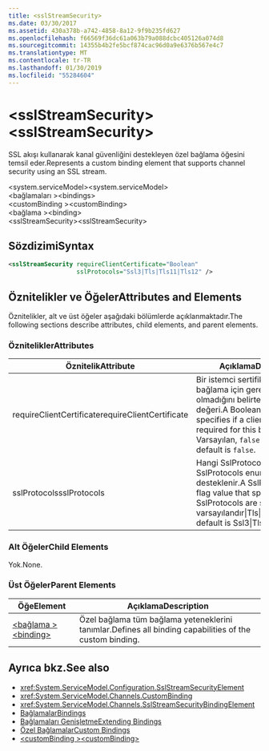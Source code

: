 ```yaml
---
title: <sslStreamSecurity>
ms.date: 03/30/2017
ms.assetid: 430a378b-a742-4858-8a12-9f9b235fd627
ms.openlocfilehash: f66569f36dc61a063b79a088dcbc405126a074d8
ms.sourcegitcommit: 14355b4b2fe5bcf874cac96d0a9e6376b567e4c7
ms.translationtype: MT
ms.contentlocale: tr-TR
ms.lasthandoff: 01/30/2019
ms.locfileid: "55284604"
---
```

# <a name="sslstreamsecurity"></a><span data-ttu-id="c8141-101">\<sslStreamSecurity></span><span class="sxs-lookup"><span data-stu-id="c8141-101">\<sslStreamSecurity></span></span>
<span data-ttu-id="c8141-102">SSL akışı kullanarak kanal güvenliğini destekleyen özel bağlama öğesini temsil eder.</span><span class="sxs-lookup"><span data-stu-id="c8141-102">Represents a custom binding element that supports channel security using an SSL stream.</span></span>  
  
 <span data-ttu-id="c8141-103">\<system.serviceModel></span><span class="sxs-lookup"><span data-stu-id="c8141-103">\<system.serviceModel></span></span>  
<span data-ttu-id="c8141-104">\<bağlamaları ></span><span class="sxs-lookup"><span data-stu-id="c8141-104">\<bindings></span></span>  
<span data-ttu-id="c8141-105">\<customBinding ></span><span class="sxs-lookup"><span data-stu-id="c8141-105">\<customBinding></span></span>  
<span data-ttu-id="c8141-106">\<bağlama ></span><span class="sxs-lookup"><span data-stu-id="c8141-106">\<binding></span></span>  
<span data-ttu-id="c8141-107">\<sslStreamSecurity></span><span class="sxs-lookup"><span data-stu-id="c8141-107">\<sslStreamSecurity></span></span>  
  
## <a name="syntax"></a><span data-ttu-id="c8141-108">Sözdizimi</span><span class="sxs-lookup"><span data-stu-id="c8141-108">Syntax</span></span>  
  
```xml  
<sslStreamSecurity requireClientCertificate="Boolean"
                   sslProtocols="Ssl3|Tls|Tls11|Tls12" />
```  
  
## <a name="attributes-and-elements"></a><span data-ttu-id="c8141-109">Öznitelikler ve Öğeler</span><span class="sxs-lookup"><span data-stu-id="c8141-109">Attributes and Elements</span></span>  
 <span data-ttu-id="c8141-110">Öznitelikler, alt ve üst öğeler aşağıdaki bölümlerde açıklanmaktadır.</span><span class="sxs-lookup"><span data-stu-id="c8141-110">The following sections describe attributes, child elements, and parent elements.</span></span>  
  
### <a name="attributes"></a><span data-ttu-id="c8141-111">Öznitelikler</span><span class="sxs-lookup"><span data-stu-id="c8141-111">Attributes</span></span>  
  
|<span data-ttu-id="c8141-112">Öznitelik</span><span class="sxs-lookup"><span data-stu-id="c8141-112">Attribute</span></span>|<span data-ttu-id="c8141-113">Açıklama</span><span class="sxs-lookup"><span data-stu-id="c8141-113">Description</span></span>|  
|---------------|-----------------|  
|<span data-ttu-id="c8141-114">requireClientCertificate</span><span class="sxs-lookup"><span data-stu-id="c8141-114">requireClientCertificate</span></span>|<span data-ttu-id="c8141-115">Bir istemci sertifikasının Bu bağlama için gerekli olup olmadığını belirten bir Boole değeri.</span><span class="sxs-lookup"><span data-stu-id="c8141-115">A Boolean value that specifies if a client certificate is required for this binding.</span></span> <span data-ttu-id="c8141-116">Varsayılan, `false` değeridir.</span><span class="sxs-lookup"><span data-stu-id="c8141-116">The default is `false`.</span></span>|  
|<span data-ttu-id="c8141-117">sslProtocols</span><span class="sxs-lookup"><span data-stu-id="c8141-117">sslProtocols</span></span>|<span data-ttu-id="c8141-118">Hangi SslProtocols belirten bir SslProtocols enum bayrak değeri desteklenir.</span><span class="sxs-lookup"><span data-stu-id="c8141-118">A SslProtocols enum flag value that specifies which SslProtocols are supported.</span></span> <span data-ttu-id="c8141-119">Ssl3 varsayılandır&#124;Tls&#124;Tls11&#124;Tls12.</span><span class="sxs-lookup"><span data-stu-id="c8141-119">The default is Ssl3&#124;Tls&#124;Tls11&#124;Tls12.</span></span>|  
  
### <a name="child-elements"></a><span data-ttu-id="c8141-120">Alt Öğeler</span><span class="sxs-lookup"><span data-stu-id="c8141-120">Child Elements</span></span>  
 <span data-ttu-id="c8141-121">Yok.</span><span class="sxs-lookup"><span data-stu-id="c8141-121">None.</span></span>  
  
### <a name="parent-elements"></a><span data-ttu-id="c8141-122">Üst Öğeler</span><span class="sxs-lookup"><span data-stu-id="c8141-122">Parent Elements</span></span>  
  
|<span data-ttu-id="c8141-123">Öğe</span><span class="sxs-lookup"><span data-stu-id="c8141-123">Element</span></span>|<span data-ttu-id="c8141-124">Açıklama</span><span class="sxs-lookup"><span data-stu-id="c8141-124">Description</span></span>|  
|-------------|-----------------|  
|[<span data-ttu-id="c8141-125">\<bağlama ></span><span class="sxs-lookup"><span data-stu-id="c8141-125">\<binding></span></span>](../../../../../docs/framework/misc/binding.md)|<span data-ttu-id="c8141-126">Özel bağlama tüm bağlama yeteneklerini tanımlar.</span><span class="sxs-lookup"><span data-stu-id="c8141-126">Defines all binding capabilities of the custom binding.</span></span>|  
  
## <a name="see-also"></a><span data-ttu-id="c8141-127">Ayrıca bkz.</span><span class="sxs-lookup"><span data-stu-id="c8141-127">See also</span></span>
- <xref:System.ServiceModel.Configuration.SslStreamSecurityElement>
- <xref:System.ServiceModel.Channels.CustomBinding>
- <xref:System.ServiceModel.Channels.SslStreamSecurityBindingElement>
- [<span data-ttu-id="c8141-128">Bağlamalar</span><span class="sxs-lookup"><span data-stu-id="c8141-128">Bindings</span></span>](../../../../../docs/framework/wcf/bindings.md)
- [<span data-ttu-id="c8141-129">Bağlamaları Genişletme</span><span class="sxs-lookup"><span data-stu-id="c8141-129">Extending Bindings</span></span>](../../../../../docs/framework/wcf/extending/extending-bindings.md)
- [<span data-ttu-id="c8141-130">Özel Bağlamalar</span><span class="sxs-lookup"><span data-stu-id="c8141-130">Custom Bindings</span></span>](../../../../../docs/framework/wcf/extending/custom-bindings.md)
- [<span data-ttu-id="c8141-131">\<customBinding ></span><span class="sxs-lookup"><span data-stu-id="c8141-131">\<customBinding></span></span>](../../../../../docs/framework/configure-apps/file-schema/wcf/custombinding.md)
